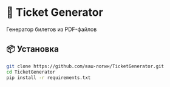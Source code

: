# 🎫 Ticket Generator

Генератор билетов из PDF-файлов

## 📦 Установка
```bash
git clone https://github.com/ваш-логин/TicketGenerator.git
cd TicketGenerator
pip install -r requirements.txt
